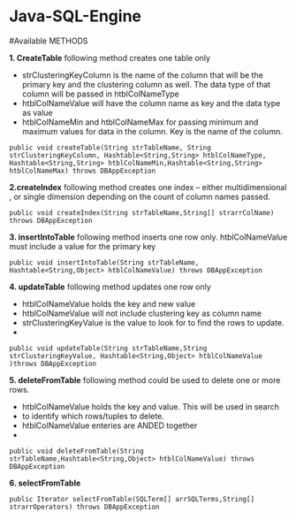# Java-SQL-Engine 
#Available METHODS

**1. CreateTable**
following method creates one table only
- strClusteringKeyColumn is the name of the column that will be the primary key and the clustering column as well. The data type of that column will be passed in htblColNameType
- htblColNameValue will have the column name as key and the data type as value
- htblColNameMin and htblColNameMax for passing minimum and maximum values for data in the column. Key is the name of the column.

`public void createTable(String strTableName, String strClusteringKeyColumn, Hashtable<String,String> htblColNameType, Hashtable<String,String> htblColNameMin,Hashtable<String,String> htblColNameMax) throws DBAppException`



**2.createIndex**
following method creates one index – either multidimensional , or single dimension depending on the count of column names passed.

`public void createIndex(String strTableName,String[] strarrColName) throws DBAppException`


**3. insertIntoTable**
following method inserts one row only.
htblColNameValue must include a value for the primary key

`public void insertIntoTable(String strTableName, Hashtable<String,Object> htblColNameValue) throws DBAppException`


**4. updateTable**
following method updates one row only
- htblColNameValue holds the key and new value
- htblColNameValue will not include clustering key as column name
- strClusteringKeyValue is the value to look for to find the rows to update.
- 
`public void updateTable(String strTableName,String strClusteringKeyValue, Hashtable<String,Object> htblColNameValue )throws DBAppException`


**5. deleteFromTable**
following method could be used to delete one or more rows.
- htblColNameValue holds the key and value. This will be used in search
- to identify which rows/tuples to delete.
- htblColNameValue enteries are ANDED together
- 
`public void deleteFromTable(String strTableName,Hashtable<String,Object> htblColNameValue) throws DBAppException`

**6. selectFromTable**

`public Iterator selectFromTable(SQLTerm[] arrSQLTerms,String[] strarrOperators) throws DBAppException`
